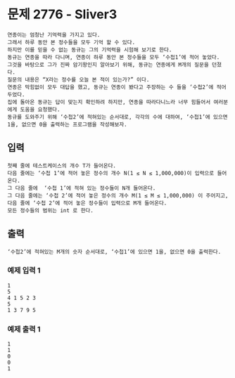 # 문제 2776 - Sliver3
    연종이는 엄청난 기억력을 가지고 있다. 
    그래서 하루 동안 본 정수들을 모두 기억 할 수 있다. 
    하지만 이를 믿을 수 없는 동규는 그의 기억력을 시험해 보기로 한다. 
    동규는 연종을 따라 다니며, 연종이 하루 동안 본 정수들을 모두 ‘수첩1’에 적어 놓았다. 
    그것을 바탕으로 그가 진짜 암기왕인지 알아보기 위해, 동규는 연종에게 M개의 질문을 던졌다. 
    질문의 내용은 “X라는 정수를 오늘 본 적이 있는가?” 이다. 
    연종은 막힘없이 모두 대답을 했고, 동규는 연종이 봤다고 주장하는 수 들을 ‘수첩2’에 적어 두었다.
    집에 돌아온 동규는 답이 맞는지 확인하려 하지만, 연종을 따라다니느라 너무 힘들어서 여러분에게 도움을 요청했다. 
    동규를 도와주기 위해 ‘수첩2’에 적혀있는 순서대로, 각각의 수에 대하여, ‘수첩1’에 있으면 1을, 없으면 0을 출력하는 프로그램을 작성해보자.

## 입력
    첫째 줄에 테스트케이스의 개수 T가 들어온다. 
    다음 줄에는 ‘수첩 1’에 적어 놓은 정수의 개수 N(1 ≤ N ≤ 1,000,000)이 입력으로 들어온다.    
    그 다음 줄에  ‘수첩 1’에 적혀 있는 정수들이 N개 들어온다. 
    그 다음 줄에는 ‘수첩 2’에 적어 놓은 정수의 개수 M(1 ≤ M ≤ 1,000,000) 이 주어지고, 다음 줄에 ‘수첩 2’에 적어 놓은 정수들이 입력으로 M개 들어온다. 
    모든 정수들의 범위는 int 로 한다.

## 출력
    ‘수첩2’에 적혀있는 M개의 숫자 순서대로, ‘수첩1’에 있으면 1을, 없으면 0을 출력한다.

### 예제 입력 1
    1
    5
    4 1 5 2 3
    5
    1 3 7 9 5
### 예제 출력 1
    1
    1
    0
    0
    1